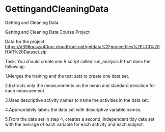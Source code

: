 # GettingandCleaningData
Getting and Cleaning Data

Getting and Cleaning Data Course Project

Data for the project:
https://d396qusza40orc.cloudfront.net/getdata%2Fprojectfiles%2FUCI%20HAR%20Dataset.zip

Task:
You should create one R script called run_analysis.R that does the following:

1.Merges the training and the test sets to create one data set.

2.Extracts only the measurements on the mean and standard deviation for each measurement. 

3.Uses descriptive activity names to name the activities in the data set.

4.Appropriately labels the data set with descriptive variable names. 

5.From the data set in step 4, creates a second, independent tidy data set with the average of each variable for each activity and each subject.


